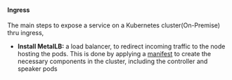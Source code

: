 #### Ingress
The main steps to expose a service on a Kubernetes cluster(On-Premise) thru ingress,
- **Install MetalLB:** a load balancer, to redirect incoming traffic to the node hosting the pods. This is done by applying a [manifest](./metallb/metallb.yaml) to create the necessary components in the cluster, including the controller and speaker pods
